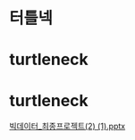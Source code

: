 ﻿# 터틀넥
# turtleneck
# turtleneck
[빅데이터_최종프로젝트(2) (1).pptx](https://github.com/youngwoo2020/turtleneck/files/7396852/_.2.1.pptx)
